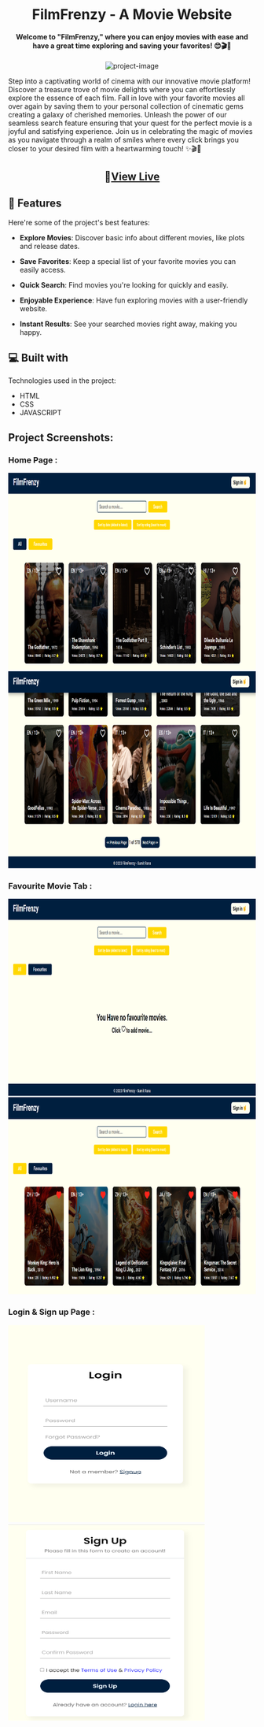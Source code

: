 <h1 align="center" id="title">FilmFrenzy - A Movie Website</h1>
<h4 align="center">Welcome to "FilmFrenzy," where you can enjoy movies with ease and have a great time exploring and saving your favorites! 😊🎬💖</h4>
<p align="center"><img src="https://socialify.git.ci/sumit2456rana/FilmFrenzy/image?name=1&amp;pattern=Solid&amp;theme=Light" alt="project-image"></p>

<p id="description">Step into a captivating world of cinema with our innovative movie platform! Discover a treasure trove of movie delights where you can effortlessly explore the essence of each film. Fall in love with your favorite movies all over again by saving them to your personal collection of cinematic gems creating a galaxy of cherished memories. Unleash the power of our seamless search feature ensuring that your quest for the perfect movie is a joyful and satisfying experience. Join us in celebrating the magic of movies as you navigate through a realm of smiles where every click brings you closer to your desired film with a heartwarming touch! ✨🎬💫</p>

<h2 align="center">🚀<a href="https://sumit2456rana.github.io/FilmFrenzy/" target="_blank">View Live</a></h2>

<h2>🧐 Features</h2>

Here're some of the project's best features:

*   <strong>Explore Movies</strong>: Discover basic info about different movies, like plots and release dates.

*   <strong>Save Favorites</strong>: Keep a special list of your favorite movies you can easily access.

*   <strong>Quick Search</strong>: Find movies you're looking for quickly and easily.

*   <strong>Enjoyable Experience</strong>: Have fun exploring movies with a user-friendly website.

*   <strong>Instant Results</strong>: See your searched movies right away, making you happy.
<h2>💻 Built with</h2>

Technologies used in the project:

*   HTML
*   CSS
*   JAVASCRIPT

<h2>Project Screenshots:</h2>
<h3>Home Page : </h3>
<img src="ScreenShots/Screenshot (49).png" alt="project-screenshot" width="1000" height="400/">
<img src="ScreenShots/Screenshot (50).png" alt="project-screenshot" width="1000" height="400/">
<h3>Favourite Movie Tab : </h3>
<img src="ScreenShots/Screenshot (53).png" alt="project-screenshot" width="1000" height="400/">
<img src="ScreenShots/Screenshot (48).png" alt="project-screenshot" width="1000" height="400/">
<h3>Login & Sign up Page : </h3>
<p float="left">
  <img src="ScreenShots/Screenshot (51).png" alt="project-screenshot" width="400" height="400/"> 
  <img src="ScreenShots/Screenshot (52).png" alt="project-screenshot" width="400" height="400/">
</p>
